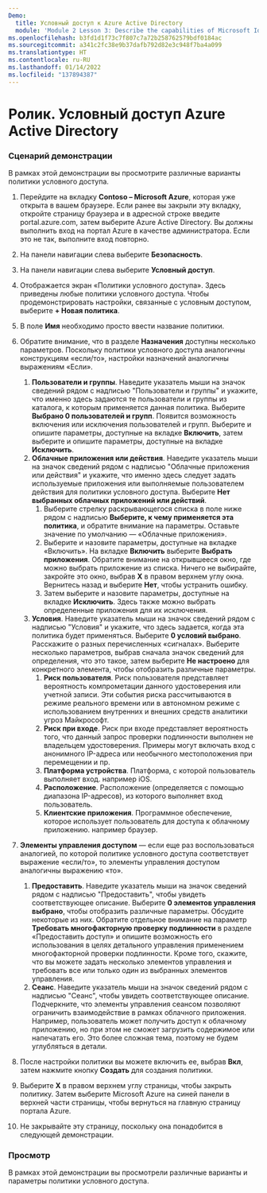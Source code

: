 ```yaml
---
Demo:
  title: Условный доступ к Azure Active Directory
  module: 'Module 2 Lesson 3: Describe the capabilities of Microsoft Identity and access management solutions: Explore the access management capabilities of Azure AD'
ms.openlocfilehash: b3fd1d1f73c7f807c7a72b258762579bdf0184ac
ms.sourcegitcommit: a341c2fc38e9b37dafb792d82e3c948f7ba4a099
ms.translationtype: HT
ms.contentlocale: ru-RU
ms.lasthandoff: 01/14/2022
ms.locfileid: "137894387"
---
```

# <a name="demo-azure-active-directory-conditional-access"></a>Ролик. Условный доступ Azure Active Directory

### <a name="demo-scenario"></a>Сценарий демонстрации
В рамках этой демонстрации вы просмотрите различные варианты политики условного доступа.

1. Перейдите на вкладку **Contoso – Microsoft Azure**, которая уже открыта в вашем браузере. Если ранее вы закрыли эту вкладку, откройте страницу браузера и в адресной строке введите portal.azure.com, затем выберите Azure Active Directory. Вы должны выполнить вход на портал Azure в качестве администратора. Если это не так, выполните вход повторно.

1. На панели навигации слева выберите **Безопасность**.

1. На панели навигации слева выберите **Условный доступ**.

1. Отображается экран «Политики условного доступа». Здесь приведены любые политики условного доступа. Чтобы продемонстрировать настройки, связанные с условным доступом, выберите **+ Новая политика**.

1. В поле **Имя** необходимо просто ввести название политики.

1. Обратите внимание, что в разделе **Назначения** доступны несколько параметров.  Поскольку политики условного доступа аналогичны конструкциям «если/то», настройки назначений аналогичны выражениям «Если».
    1. **Пользователи и группы**. Наведите указатель мыши на значок сведений рядом с надписью "Пользователи и группы" и укажите, что именно здесь задаются те пользователи и группы из каталога, к которым применяется данная политика. Выберите **Выбрано 0 пользователей и групп**.  Появится возможность включения или исключения пользователей и групп. Выберите и опишите параметры, доступные на вкладке **Включить**, затем выберите и опишите параметры, доступные на вкладке **Исключить**.
    1. **Облачные приложения или действия**. Наведите указатель мыши на значок сведений рядом с надписью "Облачные приложения или действия" и укажите, что именно здесь следует задать используемые приложения или выполняемые пользователем действия для политики условного доступа.  Выберите **Нет выбранных облачных приложений или действий**.
        1. Выберите стрелку раскрывающегося списка в поле ниже рядом с надписью **Выберите, к чему применяется эта политика**, и обратите внимание на параметры.  Оставьте значение по умолчанию — «Облачные приложения».
        1. Выберите и назовите параметры, доступные на вкладке «Включить». На вкладке **Включить** выберите **Выбрать приложения**.  Обратите внимание на открывшееся окно, где можно выбрать приложение из списка.  Ничего не выбирайте, закройте это окно, выбрав **X** в правом верхнем углу окна. Вернитесь назад и выберите **Нет**, чтобы устранить ошибку.
        1. Затем выберите и назовите параметры, доступные на вкладке **Исключить**.  Здесь также можно выбрать определенные приложения для их исключения.
    1. **Условия**. Наведите указатель мыши на значок сведений рядом с надписью "Условия" и укажите, что здесь задается, когда эта политика будет применяться. Выберите **0 условий выбрано**. Расскажите о разных перечисленных «сигналах».   Выберите несколько параметров, выбрав сначала значок сведений для определения, что это такое, затем выберите **Не настроено** для конкретного элемента, чтобы отобразить различные параметры.
        1. **Риск пользователя**. Риск пользователя представляет вероятность компрометации данного удостоверения или учетной записи. Эти события риска рассчитываются в режиме реального времени или в автономном режиме с использованием внутренних и внешних средств аналитики угроз Майкрософт.
        1. **Риск при входе**. Риск при входе представляет вероятность того, что данный запрос проверки подлинности выполнен не владельцем удостоверения. Примеры могут включать вход с анонимного IP-адреса или необычного местоположения при перемещении и пр.
        1. **Платформа устройства**. Платформа, с которой пользователь выполняет вход. например iOS.
        1. **Расположение**. Расположение (определяется с помощью диапазона IP-адресов), из которого выполняет вход пользователь.
        1. **Клиентские приложения**. Программное обеспечение, которое использует пользователь для доступа к облачному приложению. например браузер.

1. **Элементы управления доступом** — если еще раз воспользоваться аналогией, по которой политике условного доступа соответствует выражение «если/то», то элементы управления доступом аналогичны выражению «то».
    1. **Предоставить**. Наведите указатель мыши на значок сведений рядом с надписью "Предоставить", чтобы увидеть соответствующее описание.  Выберите **0 элементов управления выбрано**, чтобы отобразить различные параметры.  Обсудите некоторые из них.  Обратите отдельное внимание на параметр **Требовать многофакторную проверку подлинности** в разделе «Предоставить доступ» и опишите возможность его использования в целях детального управления применением многофакторной проверки подлинности.   Кроме того, скажите, что вы можете задать несколько элементов управления и требовать все или только один из выбранных элементов управления.
    1. **Сеанс**. Наведите указатель мыши на значок сведений рядом с надписью "Сеанс", чтобы увидеть соответствующее описание.  Подчеркните, что элементы управления сеансом позволяют ограничить взаимодействие в рамках облачного приложения.  Например, пользователь может получить доступ к облачному приложению, но при этом не сможет загрузить содержимое или напечатать его.  Это более сложная тема, поэтому не будем углубляться в детали.

1. После настройки политики вы можете включить ее, выбрав **Вкл**, затем нажмите кнопку **Создать** для создания политики.

1. Выберите **X** в правом верхнем углу страницы, чтобы закрыть политику. Затем выберите Microsoft Azure на синей панели в верхней части страницы, чтобы вернуться на главную страницу портала Azure.

1. Не закрывайте эту страницу, поскольку она понадобится в следующей демонстрации.

### <a name="review"></a>Просмотр

В рамках этой демонстрации вы просмотрели различные варианты и параметры политики условного доступа.

